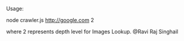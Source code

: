 Usage:

node crawler.js http://google.com 2

where 2 represents depth level for Images Lookup.
@Ravi Raj Singhail